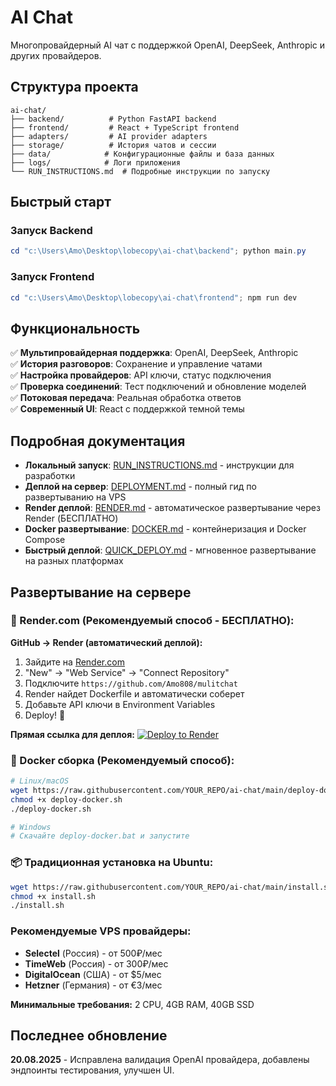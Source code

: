 # AI Chat

Многопровайдерный AI чат с поддержкой OpenAI, DeepSeek, Anthropic и других провайдеров.

## Структура проекта

```
ai-chat/
├── backend/          # Python FastAPI backend
├── frontend/         # React + TypeScript frontend  
├── adapters/         # AI provider adapters
├── storage/          # История чатов и сессии
├── data/            # Конфигурационные файлы и база данных
├── logs/            # Логи приложения
└── RUN_INSTRUCTIONS.md  # Подробные инструкции по запуску
```

## Быстрый старт

### Запуск Backend
```powershell
cd "c:\Users\Amo\Desktop\lobecopy\ai-chat\backend"; python main.py
```

### Запуск Frontend  
```powershell
cd "c:\Users\Amo\Desktop\lobecopy\ai-chat\frontend"; npm run dev
```

## Функциональность

✅ **Мультипровайдерная поддержка**: OpenAI, DeepSeek, Anthropic  
✅ **История разговоров**: Сохранение и управление чатами  
✅ **Настройка провайдеров**: API ключи, статус подключения  
✅ **Проверка соединений**: Тест подключений и обновление моделей  
✅ **Потоковая передача**: Реальная обработка ответов  
✅ **Современный UI**: React с поддержкой темной темы  

## Подробная документация

- **Локальный запуск**: [RUN_INSTRUCTIONS.md](RUN_INSTRUCTIONS.md) - инструкции для разработки
- **Деплой на сервер**: [DEPLOYMENT.md](DEPLOYMENT.md) - полный гид по развертыванию на VPS  
- **Render деплой**: [RENDER.md](RENDER.md) - автоматическое развертывание через Render (БЕСПЛАТНО)
- **Docker развертывание**: [DOCKER.md](DOCKER.md) - контейнеризация и Docker Compose
- **Быстрый деплой**: [QUICK_DEPLOY.md](QUICK_DEPLOY.md) - мгновенное развертывание на разных платформах

## Развертывание на сервере

### 🚀 Render.com (Рекомендуемый способ - БЕСПЛАТНО):

**GitHub → Render (автоматический деплой):**
1. Зайдите на [Render.com](https://render.com)
2. "New" → "Web Service" → "Connect Repository" 
3. Подключите `https://github.com/Amo808/mulitchat`
4. Render найдет Dockerfile и автоматически соберет
5. Добавьте API ключи в Environment Variables
6. Deploy! 🚀

**Прямая ссылка для деплоя:**
[![Deploy to Render](https://render.com/images/deploy-to-render-button.svg)](https://render.com/deploy?repo=https://github.com/Amo808/mulitchat)

### 🐳 Docker сборка (Рекомендуемый способ):
```bash
# Linux/macOS
wget https://raw.githubusercontent.com/YOUR_REPO/ai-chat/main/deploy-docker.sh
chmod +x deploy-docker.sh
./deploy-docker.sh

# Windows
# Скачайте deploy-docker.bat и запустите
```

### 📦 Традиционная установка на Ubuntu:
```bash
wget https://raw.githubusercontent.com/YOUR_REPO/ai-chat/main/install.sh
chmod +x install.sh
./install.sh
```

### Рекомендуемые VPS провайдеры:
- **Selectel** (Россия) - от 500₽/мес  
- **TimeWeb** (Россия) - от 300₽/мес
- **DigitalOcean** (США) - от $5/мес
- **Hetzner** (Германия) - от €3/мес

**Минимальные требования:** 2 CPU, 4GB RAM, 40GB SSD

## Последнее обновление

**20.08.2025** - Исправлена валидация OpenAI провайдера, добавлены эндпоинты тестирования, улучшен UI.
